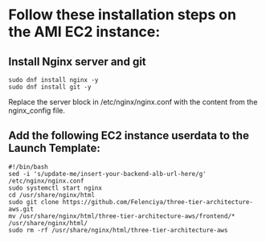 # Follow these installation steps on the AMI EC2 instance:

## Install Nginx server and git
```
sudo dnf install nginx -y
sudo dnf install git -y
```
Replace the server block in /etc/nginx/nginx.conf with the content from the nginx_config file.

## Add the following EC2 instance userdata to the Launch Template:

```
#!/bin/bash
sed -i 's/update-me/insert-your-backend-alb-url-here/g' /etc/nginx/nginx.conf
sudo systemctl start nginx
cd /usr/share/nginx/html
sudo git clone https://github.com/Felenciya/three-tier-architecture-aws.git
mv /usr/share/nginx/html/three-tier-architecture-aws/frontend/* /usr/share/nginx/html/
sudo rm -rf /usr/share/nginx/html/three-tier-architecture-aws
```


